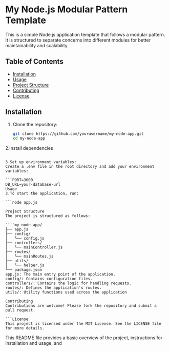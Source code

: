 # My Node.js Modular Pattern Template

This is a simple Node.js application template that follows a modular pattern. It is structured to separate concerns into different modules for better maintainability and scalability.

## Table of Contents

- [Installation](#installation)
- [Usage](#usage)
- [Project Structure](#project-structure)
- [Contributing](#contributing)
- [License](#license)

## Installation

1. Clone the repository:
   ```bash
   git clone https://github.com/yourusername/my-node-app.git
   cd my-node-app
2.Install dependencies

````npm install

3.Set up environment variables:
Create a .env file in the root directory and add your environment variables:

```PORT=3000
DB_URL=your-database-url
Usage
3.To start the application, run:

```node app.js

Project Structure
The project is structured as follows:

````my-node-app/
├── app.js
├── config/
│   └── config.js
├── controllers/
│   └── mainController.js
├── routes/
│   └── mainRoutes.js
├── utils/
│   └── helper.js
└── package.json
app.js: The main entry point of the application.
config/: Contains configuration files.
controllers/: Contains the logic for handling requests.
routes/: Defines the application's routes.
utils/: Utility functions used across the application

Contributing
Contributions are welcome! Please fork the repository and submit a pull request.

```License
This project is licensed under the MIT License. See the LICENSE file for more details.

````
This README file provides a basic overview of the project, instructions for installation and usage, and 
